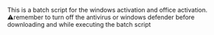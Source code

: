 This is a batch script for the windows activation and office activation.
⚠️remember to turn off the antivirus or windows defender before downloading and while executing the batch script

